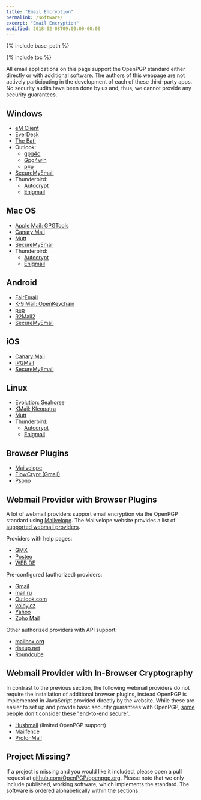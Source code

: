```yaml
---
title: "Email Encryption"
permalink: /software/
excerpt: "Email Encryption"
modified: 2018-02-08T09:00:00-00:00
---
```


{% include base_path %}

{% include toc %}

All email applications on this page support the OpenPGP standard either directly or with additional software.
The authors of this webpage are not actively participating in the development of each of these third-party apps.
No security audits have been done by us and, thus, we cannot provide any security guarantees.

## Windows
* [eM Client](/software/emclient/)
* [EverDesk](/software/everdesk/)
* [The Bat!](/software/thebat/)
* Outlook:
  * [gpg4o](/software/gpg4o/)
  * [Gpg4win](/software/gpg4win/)
  * [p≡p](/software/pep/)
* [SecureMyEmail](/software/securemyemail/)
* Thunderbird:
  * [Autocrypt](/software/autocrypt/)
  * [Enigmail](/software/enigmail/)

## Mac OS
* [Apple Mail: GPGTools](/software/gpgtools/)
* [Canary Mail](/software/canary-mail/)
* [Mutt](/software/mutt/)
* [SecureMyEmail](/software/securemyemail/)
* Thunderbird:
  * [Autocrypt](/software/autocrypt/)
  * [Enigmail](/software/enigmail/)

## Android
* [FairEmail](/software/fairemail/)
* [K-9 Mail: OpenKeychain](/software/openkeychain/)
* [p≡p](/software/pep/)
* [R2Mail2](/software/r2mail2/)
* [SecureMyEmail](/software/securemyemail/)

## iOS
* [Canary Mail](/software/canary-mail/)
* [iPGMail](/software/ipgmail/)
* [SecureMyEmail](/software/securemyemail/)

## Linux
* [Evolution: Seahorse](/software/seahorse/)
* [KMail: Kleopatra](/software/kleopatra/)
* [Mutt](/software/mutt/)
* Thunderbird:
  * [Autocrypt](/software/autocrypt/)
  * [Enigmail](/software/enigmail/)

## Browser Plugins
* [Mailvelope](/software/mailvelope/)
* [FlowCrypt (Gmail)](https://flowcrypt.com/)
* [Psono](/software/psono/)

## Webmail Provider with Browser Plugins
A lot of webmail providers support email encryption via the OpenPGP standard using [Mailvelope](/software/mailvelope/).
The Mailvelope website provides a list of [supported webmail providers](https://www.mailvelope.com/en/faq#mailer_list).

Providers with help pages:

* [GMX](https://hilfe.gmx.net/sicherheit/pgp/mailvelope-installieren.html)
* [Posteo](https://posteo.de/hilfe/wie-installiere-ich-eine-ende-zu-ende-verschluesselung-pgp-im-browser)
* [WEB.DE](https://hilfe.web.de/sicherheit/pgp/index.html)

Pre-configured (authorized) providers:

* [Gmail](https://mail.google.com/)
* [mail.ru](https://mail.ru/)
* [Outlook.com](https://outlook.live.com/owa/)
* [volny.cz](https://volny.cz/)
* [Yahoo](https://login.yahoo.com/)
* [Zoho Mail](https://www.zoho.eu/mail/)

Other authorized providers with API support:

* [mailbox.org](https://mailbox.org/)
* [riseup.net](https://mail.riseup.net/)
* [Roundcube](https://roundcube.net/)


## Webmail Provider with In-Browser Cryptography
In contrast to the previous section, the following webmail providers do not require the installation of additional browser plugins, instead OpenPGP is implemented in JavaScript provided directly by the website.
While these are easier to set up and provide basic security guarantees with OpenPGP, [some people don't consider these "end-to-end secure"](https://tonyarcieri.com/whats-wrong-with-webcrypto).

* [Hushmail](https://www.hushmail.com/) (limited OpenPGP support)
* [Mailfence](https://www.mailfence.com/)
* [ProtonMail](https://protonmail.com/)

## Project Missing?
If a project is missing and you would like it included, please open a pull request at [github.com/OpenPGP/openpgp.org](https://github.com/OpenPGP/openpgp.org).
Please note that we only include published, working software, which implements the standard.
The software is ordered alphabetically within the sections.
